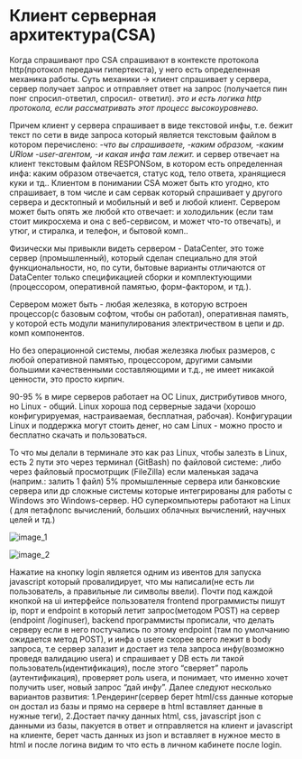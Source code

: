 # Клиент серверная архитектура(CSA)

Когда спрашивают про CSA спрашивают в контексте протокола http(протокол передачи гипертекста), у него есть определенная механика работы.
Суть механики -> клиент спрашивает у сервера, сервер получает запрос и отправляет ответ на запрос (получается пин понг спросил-ответил, спросил- ответил).
*это и есть логика http протокола, если рассматривать этот процесс высокоуровнево.*  

Причем клиент у сервера спрашивает в виде текстовой инфы, т.е. бежит текст по сети в виде запроса который является текстовым файлом в котором перечислено:
*-что вы спрашиваете, 
-каким образом, 
-каким URlом 
-user-агентом, 
-и какая инфа там лежит.*
и сервер отвечает на клиент текстовым файлом RESPONSом, в котором есть определенная инфа:
каким образом отвечается, 
статус код, 
тело ответа, 
хранящиеся куки и тд..
Клиентом в понимании CSA может быть кто угодно, кто спрашивает, в том числе и сам сервак который спрашивает у другого сервера и десктопный и мобильный и веб и любой клиент.
Сервером может быть опять же любой кто отвечает: и холодильник (если там стоит микросхема и она с веб-сервисом, и может что-то отвечать), и утюг, и стиралка, и телефон, и бытовой комп..

Физически мы привыкли видеть сервером - DataCenter, это тоже сервер (промышленный), который сделан специально для этой функциональности, но, по сути, бытовые варианты отличаются от DataCenter только спецификацией сборки и комплектующими (процессором, оперативной памятью, форм-фактором, и тд.).

Сервером может быть - любая железяка, в которую встроен процессор(с базовым софтом, чтобы он работал), оперативная память, у которой есть модули манипулирования электричеством в цепи и др. комп компонентов.

Но без операционной системы, любая железяка любых размеров, с любой оперативной памятью, процессором, другими самыми большими качественными составляющими и т.д., не имеет никакой ценности, это просто кирпич.

90-95 % в мире серверов работает на ОС Linux, дистрибутивов много, но Linux - общий. Linux хороша под серверные задачи (хорошо конфигурируемая, настраиваемая, бесплатная, рабочая). Конфигурации Linux и поддержка могут стоить денег, но сам Linux - можно просто и бесплатно скачать и пользоваться. 

То что мы делали в терминале это как раз Linux, чтобы залезть в Linux, есть 2 пути это 
через терминал (GitBash) по файловой системе:
,либо 
через файловый просмотрщик (FileZilla) если маленькая задача (наприм.: залить 1 файл)
5% промышленные сервера или банковские сервера или др сложные системы которые интегрированы для работы с Windows это Windows-сервер.
НО суперкомпьютеры работают на Linux ( для петафлопс вычислений, больших облачных вычислений, научных целей и тд.)

![image_1](https://sun9-31.userapi.com/impg/q1lX3TgVaVMM9LXvuvYL_G_h5h2p2O0pNGONJA/_u37AsE-W3Y.jpg?size=814x516&quality=95&sign=b71e52b9257b65eb89ae95aa5e94a6f3&type=album)

![image_2](https://sun9-63.userapi.com/impg/fAzEEDYFk1aBW1ILKCxSnSxYO2q7Ok8fP_yfNA/l2w6pw_k3fA.jpg?size=859x453&quality=95&sign=c700defdb45d9146d80a9d4cfc3d1c97&type=album)

Нажатие на кнопку login является одним из ивентов для запуска javascript который провалидирует, что мы написали(не есть ли пользователь, а правильные ли символы ввели). 
Почти под каждой кнопкой на ui интерфейсе пользователя frontend программисты пишут ip, порт и endpoint в который летит запрос(методом POST) на сервер (endpoint /loginuser), backend программисты прописали, что делать серверу если в него постучались по этому endpoint (там по умолчанию ожидается метод POST), и инфа о usere скорее всего лежит в body запроса, т.е сервер залазит и достает из тела запроса инфу(возможно проведя валидацию usera) и спрашивает у DB есть ли такой пользователь(идентификация), после этого “сверяет” пароль (аутентификация), проверяет роль userа, и понимает, что именно хочет получить user, новый запрос “дай инфу”. Далее следуют несколько вариантов развития:
1.Рендеринг(сервер берет html/css данные которые он достал из базы и прямо на сервере в html вставляет данные в нужные теги),
2.Достает пачку данных html, css, javascript json c данными из базы, пакуется в ответ и отправляется на клиент и javascript на клиенте, берет часть данных из json и вставляет в нужное место в html и после логина видим то что есть в личном кабинете после login.
